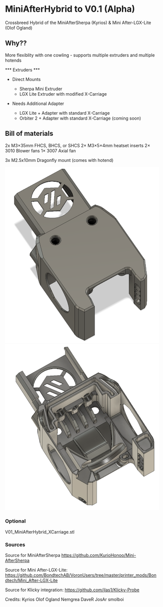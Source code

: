 # MiniAfterHybrid to V0.1 (Alpha)

Crossbreed Hybrid of the MiniAfterSherpa (Kyrios) &  Mini After-LGX-Lite (Olof Ogland)

## Why??
More flexiblity with one cowling - supports multiple extruders and multiple hotends


*** Extruders ***
- Direct Mounts
    - Sherpa Mini Extruder
    - LGX Lite Extruder with modified X-Carriage

- Needs Additional Adapter
    - LGX Lite + Adapter with standard X-Carriage
    - Orbiter 2  + Adapter with standard X-Carriage (coming soon)

## Bill of materials
2x M3×35mm FHCS, BHCS, or SHCS
2× M3×5×4mm heatset inserts
2× 3010 Blower fans
1× 3007 Axial fan

3x M2.5x10mm Dragonfly mount (comes with hotend)

![](images/CAD.png)
![](images/CAD2.png)


### Optional
V01_MiniAfterHybrid_XCarriage.stl  


### Sources
Source for MiniAfterSherpa https://github.com/KurioHonoo/Mini-AfterSherpa

Source for Mini After-LGX-Lite: https://github.com/BondtechAB/VoronUsers/tree/master/printer_mods/Bondtech/Mini_After-LGX-Lite

Source for Klicky integration: https://github.com/jlas1/Klicky-Probe


Credits: 
Kyrios 
Olof Ogland
Nemgrea
DaveR
JosAr
smolboi


